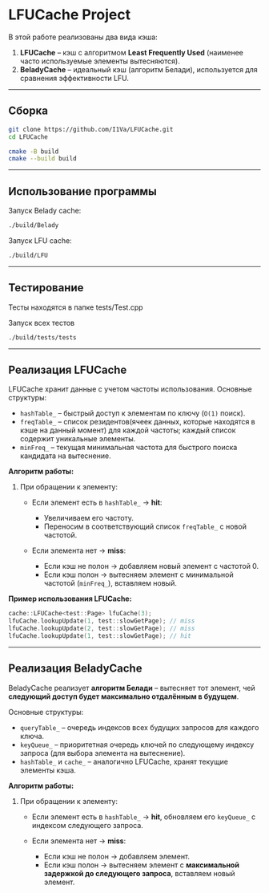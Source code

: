 # LFUCache Project

В этой работе реализованы два вида кэша:

1. **LFUCache** – кэш с алгоритмом **Least Frequently Used** (наименее часто используемые элементы вытесняются).
2. **BeladyCache** – идеальный кэш (алгоритм Белади), используется для сравнения эффективности LFU.

---

## Сборка

```bash
git clone https://github.com/I1Va/LFUCache.git
cd LFUCache

cmake -B build
cmake --build build
```

---

## Использование программы
Запуск Belady cache:
```bash
./build/Belady
```

Запуск LFU cache:
```bash
./build/LFU
```

---

## Тестирование
Тесты находятся в папке tests/Test.cpp


Запуск всех тестов
```bash
./build/tests/tests
```

---
## Реализация LFUCache

LFUCache хранит данные с учетом частоты использования. Основные структуры:

* `hashTable_` – быстрый доступ к элементам по ключу (`O(1)` поиск).
* `freqTable_` – список резидентов(ячеек данных, которые находятся в кэше на данный момент) для каждой частоты; каждый список содержит уникальные элементы.
* `minFreq_` – текущая минимальная частота для быстрого поиска кандидата на вытеснение.

**Алгоритм работы:**

1. При обращении к элементу:

   * Если элемент есть в `hashTable_` → **hit**:

     * Увеличиваем его частоту.
     * Переносим в соответствующий список `freqTable_` с новой частотой.
   * Если элемента нет → **miss**:

     * Если кэш не полон → добавляем новый элемент с частотой 0.
     * Если кэш полон → вытесняем элемент с минимальной частотой (`minFreq_`), вставляем новый.

**Пример использования LFUCache:**

```cpp
cache::LFUCache<test::Page> lfuCache(3);
lfuCache.lookupUpdate(1, test::slowGetPage); // miss
lfuCache.lookupUpdate(2, test::slowGetPage); // miss
lfuCache.lookupUpdate(1, test::slowGetPage); // hit
```

---

## Реализация BeladyCache

BeladyCache реализует **алгоритм Белади** – вытесняет тот элемент, чей **следующий доступ будет максимально отдалённым в будущем**.

Основные структуры:

* `queryTable_` – очередь индексов всех будущих запросов для каждого ключа.
* `keyQueue_` – приоритетная очередь ключей по следующему индексу запроса (для выбора элемента на вытеснение).
* `hashTable_` и `cache_` – аналогично LFUCache, хранят текущие элементы кэша.

**Алгоритм работы:**

1. При обращении к элементу:

   * Если элемент есть в `hashTable_` → **hit**, обновляем его `keyQueue_` с индексом следующего запроса.
   * Если элемента нет → **miss**:

     * Если кэш не полон → добавляем элемент.
     * Если кэш полон → вытесняем элемент с **максимальной задержкой до следующего запроса**, вставляем новый элемент.
